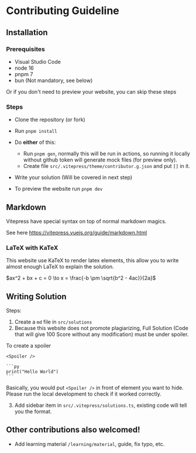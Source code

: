# Contributing Guideline

## Installation

### Prerequisites

- Visual Studio Code
- node 16
- pnpm 7
- bun (Not mandatory, see below)

Or if you don't need to preview your website, you can skip these steps

### Steps

- Clone the repository (or fork)
- Run `pnpm install`

- Do **either** of this:
  - Run `pnpm gen`, normally this will be run in actions, so running
  it locally without github token will generate mock files (for preview only).
  - Create file `src/.vitepress/theme/contributor.g.json` and put `[]` in it.

- Write your solution (Will be covered in next step)
- To preview the website run `pnpm dev`

## Markdown

Vitepress have special syntax on top of normal markdown magics.

See here https://vitepress.vuejs.org/guide/markdown.html

### LaTeX with KaTeX

This website use KaTeX to render latex elements, this allow you to write almost
enough LaTeX to explain the solution.

$ax^2 + bx + c = 0 \to x = \frac{-b \pm \sqrt{b^2 - 4ac}}{2a}$

## Writing Solution

Steps:

1. Create a `md` file in `src/solutions`
2. Because this website does not promote plagiarizing, Full Solution
  (Code that will give 100 Score without any modification)
  must be under spoiler.

To create a spoiler

````mdx
<Spoiler />

```py
print("Hello World")
```
````

Basically, you would put `<Spoiler />` in front of element you want to hide.  
Please run the local development to check if it worked correctly.

3. Add sidebar item in `src/.vitepress/solutions.ts`, existing code will tell you the format.

## Other contributions also welcomed!

- Add learning material `/learning/material`, guide, fix typo, etc.

